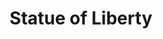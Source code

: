 ---
title: "Statue of Liberty"
layout: photo-post
categories:
  - Photos
image: http://files.claycarson.net/photos/2010-12-21-statue-of-liberty.jpg
---
